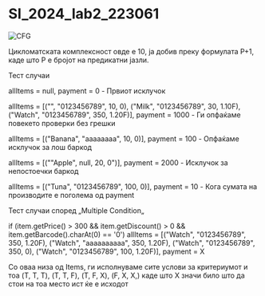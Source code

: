 # SI_2024_lab2_223061

![CFG](https://github.com/theroadfreak/SI_2024_lab2_223061/assets/20344646/a9e07101-7ebe-4e4e-82a2-52e47519d5d2)

Цикломатската комплексност овде е 10, ја добив преку формулата P+1, каде што P е бројот на предикатни јазли.

Тест случаи

allItems = null, payment = 0 - Првиот исклучок

allItems = [("", "0123456789", 10, 0), ("Milk", "0123456789", 30, 1.10F), ("Watch", "0123456789", 350, 1.20F)], payment = 1000 - Ги опфаќаме повекето проверки без грешки

allItems = [("Banana", "aaaaaaaa", 10, 0)], payment = 100 - Опфаќаме исклучок за лош баркод

allItems = [(""Apple", null, 20, 0")], payment = 2000 - Исклучок за непостоечки баркод

allItems = [("Tuna", "0123456789", 100, 0)], payment = 10 - Кога сумата на производите е поголема од payment

Тест случаи според „Multiple Condition„

if (item.getPrice() > 300 && item.getDiscount() > 0 && item.getBarcode().charAt(0) == '0')
allItems = [("Watch", "0123456789", 350, 1.20F), ("Watch", "aaaaaaaaaa", 350, 1.20F), ("Watch", "0123456789", 350, 0), ("Watch", "0123456789", 100, 1.20F)], payment = X

Со оваа низа од Items, ги исполнуваме сите услови за критериумот и тоа (T, T, T), (T, T, F), (T, F, X), (F, X, X,) каде што X значи било што да стои на тоа место ист ќе е исходот

